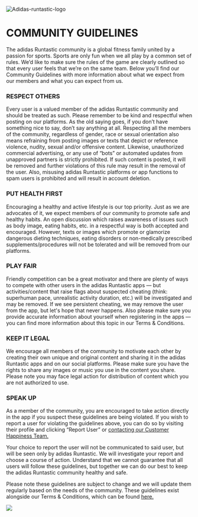 ![Adidas-runtastic-logo](https://d2d69lvc7tiwu6.cloudfront.net/assets/static/adidas-runtastic-logo-a1f84643bbcadacdcd97b96e0fc0be96.png)

COMMUNITY GUIDELINES
====================

The adidas Runtastic community is a global fitness family united by a passion for sports. Sports are only fun when we all play by a common set of rules. We’d like to make sure the rules of the game are clearly outlined so that every user feels that we’re on the same team. Below you’ll find our Community Guidelines with more information about what we expect from our members and what you can expect from us.

### RESPECT OTHERS

Every user is a valued member of the adidas Runtastic community and should be treated as such. Please remember to be kind and respectful when posting on our platforms. As the old saying goes, if you don’t have something nice to say, don’t say anything at all. Respecting all the members of the community, regardless of gender, race or sexual orientation also means refraining from posting images or texts that depict or reference violence, nudity, sexual and/or offensive content. Likewise, unauthorized commercial advertising, or any use of “bots” or automated updates from unapproved partners is strictly prohibited. If such content is posted, it will be removed and further violations of this rule may result in the removal of the user. Also, misusing adidas Runtastic platforms or app functions to spam users is prohibited and will result in account deletion.

### PUT HEALTH FIRST

Encouraging a healthy and active lifestyle is our top priority. Just as we are advocates of it, we expect members of our community to promote safe and healthy habits. An open discussion which raises awareness of issues such as body image, eating habits, etc. in a respectful way is both accepted and encouraged. However, texts or images which promote or glamorize dangerous dieting techniques, eating disorders or non-medically prescribed supplements/procedures will not be tolerated and will be removed from our platforms.

### PLAY FAIR

Friendly competition can be a great motivator and there are plenty of ways to compete with other users in the adidas Runtastic apps — but activities/content that raise flags about suspected cheating (think: superhuman pace, unrealistic activity duration, etc.) will be investigated and may be removed. If we see persistent cheating, we may remove the user from the app, but let's hope that never happens. Also please make sure you provide accurate information about yourself when registering in the apps — you can find more information about this topic in our Terms & Conditions.

### KEEP IT LEGAL

We encourage all members of the community to motivate each other by creating their own unique and original content and sharing it in the adidas Runtastic apps and on our social platforms. Please make sure you have the rights to share any images or music you use in the content you share. Please note you may face legal action for distribution of content which you are not authorized to use.

### SPEAK UP

As a member of the community, you are encouraged to take action directly in the app if you suspect these guidelines are being violated. If you wish to report a user for violating the guidelines above, you can do so by visiting their profile and clicking “Report User” or [contacting our Customer Happiness Team.](https://help.runtastic.com/hc/en-us/articles/360011906540-Report-Spam-and-Harmful-Content)

Your choice to report the user will not be communicated to said user, but will be seen only by adidas Runtastic. We will investigate your report and choose a course of action. Understand that we cannot guarantee that all users will follow these guidelines, but together we can do our best to keep the adidas Runtastic community healthy and safe.

  

Please note these guidelines are subject to change and we will update them regularly based on the needs of the community. These guidelines exist alongside our Terms & Conditions, which can be found [here.](https://www.runtastic.com/terms)

![](//googleads.g.doubleclick.net/pagead/viewthroughconversion/997790882/?value=0&label=LHYJCJ6V-wQQoqnk2wM&guid=ON&script=0)